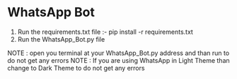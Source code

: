 # WhatsApp Bot

1. Run the requirements.txt file :- pip install -r requirements.txt
2. Run the WhatsApp_Bot.py file 

NOTE : open you terminal at your WhatsApp_Bot.py address and than run to do not get any errors 
NOTE : If you are using WhatsApp in Light Theme than change to Dark Theme to do not get any errors